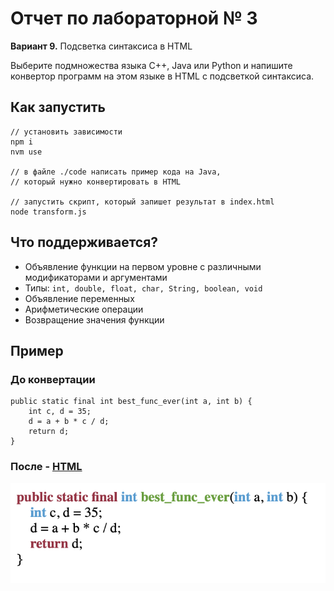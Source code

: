 # Отчет по лабораторной № 3

**Вариант 9.** Подсветка синтаксиса в HTML

Выберите подмножества языка C++, Java или Python и напишите
конвертор программ на этом языке в HTML с подсветкой синтаксиса.

## Как запустить
```
// установить зависимости
npm i
nvm use

// в файле ./code написать пример кода на Java,
// который нужно конвертировать в HTML

// запустить скрипт, который запишет результат в index.html
node transform.js
```

## Что поддерживается?
* Объявление функции на первом уровне с различными модификаторами и аргументами
* Типы: ```int, double, float, char, String, boolean, void```
* Объявление переменных
* Арифметические операции
* Возвращение значения функции

## Пример
### До конвертации
```
public static final int best_func_ever(int a, int b) {
    int c, d = 35;
    d = a + b * c / d;
    return d;
}
```

### После - [HTML](./index.html)
![](./example.png)
